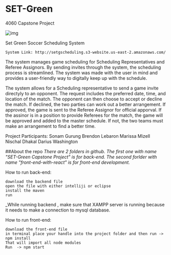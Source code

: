 # SET-Green

4060 Capstone Project

![img](https://i.imgur.com/Jt9SGt6.jpg)


Set Green Soccer Scheduling System

	System Link: http://setgscheduling.s3-website.us-east-2.amazonaws.com/



The system manages game scheduling for Scheduling Representatives and Referee Assignors. 
By sending invites through the system, the scheduling process is streamlined. The system
was made with the user in mind and provides a user-friendly way to digitally keep up with 
the schedule.


The system allows for a Scheduling representative to send a game invite directyly to an opponent.
The request includes the preferred date, time, and location of the match.
The opponent can then choose to accept or decline the match. 
If declined, the two parties can work out a better arrangement.
If approved, the game is sent to the Referee  Assignor for official apporval.
If the assinor is in a position to provide Referees for the match, the game will be approved and
added to the master schedule.
If not, the two teams must make an arrangement to find a better time. 

Project Participants:
Sonam Gurung
Brendon Lebaron
Marissa Mizell
Nischal Dhakal
Darius Washington


##About the repo
_There are 2 folders in github. The first one with name "SET-Green Capstone Project" is for back-end.
The second forlder with name "front-end-with-react" is for front-end development._

How to run back-end:

```
download the backend file
open the file with either intelliji or eclipse
install the maven
run
```

\_While running backend , make sure that XAMPP server is running because it needs to make a connection to mysql database.

How to run front-end:

```
download the front-end file
in terminal place your handle into the project folder and then run -> npm install
That will import all node modules
Run  -> npm start
```
